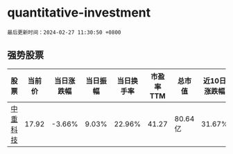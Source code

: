 # quantitative-investment

`最后更新时间：2024-02-27 11:30:50 +0800`

## 强势股票

|股票|当前价|当日涨跌幅|当日振幅|当日换手率|市盈率TTM|总市值|近10日涨跌幅|
|----|----|----|----|----|----|----|----|
|[中重科技](https://xueqiu.com/S/SH603135)|17.92|-3.66%|9.03%|22.96%|41.27|80.64亿|31.67%|
